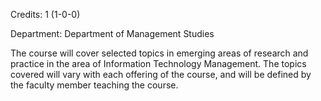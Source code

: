 Credits: 1 (1-0-0)

Department: Department of Management Studies

The course will cover selected topics in emerging areas of research and practice in the area of Information Technology Management. The topics covered will vary with each offering of the course, and will be defined by the faculty member teaching the course.